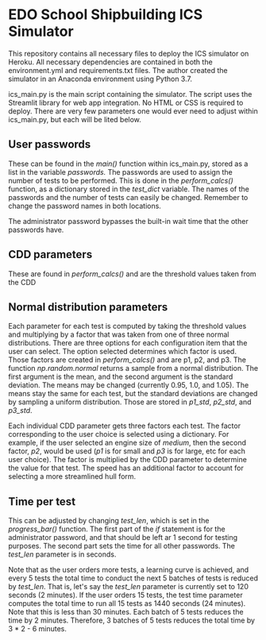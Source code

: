 # EDO School Shipbuilding ICS Simulator

This repository contains all necessary files to deploy the ICS simulator on Heroku. All necessary dependencies are contained in both the environment.yml and requirements.txt files. The author created the simulator in an Anaconda environment using Python 3.7. 

ics_main.py is the main script containing the simulator. The script uses the Streamlit library for web app integration. No HTML or CSS is required to deploy. There are very few parameters one would ever need to adjust within ics_main.py, but each will be lited below.

## User passwords
These can be found in the _main()_ function within ics_main.py, stored as a list in the variable _passwords._ The passwords are used to assign the number of tests to be performed. This is done in the _perform_calcs()_ function, as a dictionary stored in the _test_dict_ variable. The names of the passwords and the number of tests can easily be changed. Remember to change the password names in both locations.

The administrator password bypasses the built-in wait time that the other passwords have.

## CDD parameters
These are found in _perform_calcs()_ and are the threshold values taken from the CDD

## Normal distribution parameters
Each parameter for each test is computed by taking the threshold values and multiplying by a factor that was taken from one of three normal distributions. There are three options for each configuration item that the user can select. The option selected determines which factor is used. Those factors are created in _perform_calcs()_ and are p1, p2, and p3. The function _np.random.normal_ returns a sample from a normal distribution. The first argument is the mean, and the second argument is the standard deviation. The means may be changed (currently 0.95, 1.0, and 1.05). The means stay the same for each test, but the standard deviations are changed by sampling a uniform distribution. Those are stored in _p1_std_, _p2_std_, and _p3_std_.

Each individual CDD parameter gets three factors each test. The factor corresponding to the user choice is selected using a dictionary. For example, if the user selected an engine size of _medium_, then the second factor, _p2_, would be used (_p1_ is for small and _p3_ is for large, etc for each user choice). The factor is multiplied by the CDD parameter to determine the value for that test. The speed has an additional factor to account for selecting a more streamlined hull form.

## Time per test
This can be adjusted by changing _test_len_, which is set in the _progress_bar()_ function. The first part of the _if_ statement is for the administrator password, and that should be left ar 1 second for testing purposes. The second part sets the time for all other passwords. The _test_len_ parameter is in seconds. 

Note that as the user orders more tests, a learning curve is achieved, and every 5 tests the total time to conduct the next 5 batches of tests is reduced by _test_len_. That is, let's say the _test_len_ parameter is currently set to 120 seconds (2 minutes). If the user orders 15 tests, the test time parameter computes the total time to run all 15 tests as 1440 seconds (24 minutes). Note that this is less than 30 minutes. Each batch of 5 tests reduces the time by 2 minutes. Therefore, 3 batches of 5 tests reduces the total time by 3 * 2 - 6 minutes.